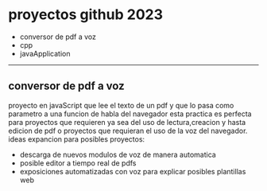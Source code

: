 <!DOCTYPE html>
<body>
    <h1>proyectos github 2023</h1>
    <ul>
        <li>conversor de pdf a voz</li>
        <li>cpp</li>
        <li>javaApplication</li>
    </ul>
    <hr>
    <h2>conversor de pdf a voz</h2>
    <p>proyecto en javaScript que  lee el texto de un pdf y que lo pasa como parametro a una funcion de habla del navegador esta practica es perfecta para proyectos que requieren ya sea del uso de lectura,creacion y hasta edicion de pdf o proyectos que requieran el uso de la voz del navegador. <br>ideas expancion para posibles proyectos: </p>
    <ul>
        <li>descarga de nuevos modulos de voz de manera automatica</li>
        <li>posible editor a tiempo real de pdfs</li>
        <li>exposiciones automatizadas con voz para explicar posibles plantillas web</li>
    </ul>
   </body>
</html>